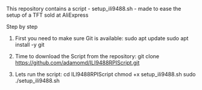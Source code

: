 This repository contains a script - setup_ili9488.sh - made to ease the setup of a TFT sold at AliExpress

Step by step

1. First you need to make sure Git is available:
sudo apt update
sudo apt install -y git

2. Time to download the Script from the repository:
git clone https://github.com/adamomd/ILI9488RPIScript.git

3. Lets run the script:
cd ILI9488RPIScript
chmod +x setup_ili9488.sh
sudo ./setup_ili9488.sh
